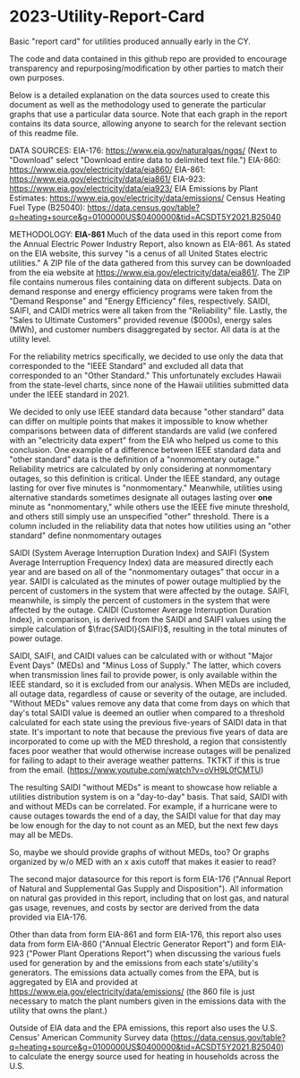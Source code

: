 # 2023-Utility-Report-Card
Basic "report card" for utilities produced annually early in the CY. 

The code and data contained in this github repo are provided to encourage transparency and repurposing/modification by other parties to match their own purposes. 

Below is a detailed explanation on the data sources used to create this document as well as the methodology used to generate the particular graphs that use a particular data source. Note that each graph in the report contains its data source, allowing anyone to search for the relevant section of this readme file. 

DATA SOURCES:
EIA-176: https://www.eia.gov/naturalgas/ngqs/ (Next to "Download" select "Download entire data to delimited text file.")
EIA-860: https://www.eia.gov/electricity/data/eia860/
EIA-861: https://www.eia.gov/electricity/data/eia861/
EIA-923: https://www.eia.gov/electricity/data/eia923/
EIA Emissions by Plant Estimates: https://www.eia.gov/electricity/data/emissions/
Census Heating Fuel Type (B25040): https://data.census.gov/table?q=heating+source&g=0100000US$0400000&tid=ACSDT5Y2021.B25040

METHODOLOGY:
**EIA-861**
Much of the data used in this report come from the Annual Electric Power Industry Report, also known as EIA-861. As stated on the EIA website, this survey "is a cenus of all United States electric utilities." A ZIP file of the data gathered from this survey can be downloaded from the eia website at https://www.eia.gov/electricity/data/eia861/. The ZIP file contains numerous files containing data on different subjects. Data on demand response and energy efficiency programs were taken from the "Demand Response" and "Energy Efficiency" files, respectively. SAIDI, SAIFI, and CAIDI metrics were all taken from the "Reliability" file.  Lastly, the "Sales to Ultimate Customers" provided revenue ($000s), energy sales (MWh), and customer numbers disaggregated by sector. All data is at the utility level.

For the reliability metrics specifically, we decided to use only the data that corresponded to the "IEEE Standard" and excluded all data that corresponded to an "Other Standard." This unfortunately excludes Hawaii from the state-level charts, since none of the Hawaii utilities submitted data under the IEEE standard in 2021. 

We decided to only use IEEE standard data because "other standard" data can differ on multiple points that makes it impossible to know whether comparisons between data of different standards are valid (we confered with an "electricity data expert" from the EIA who helped us come to this conclusion. One example of a difference between IEEE standard data and "other standard" data is the definition of a "nonmomentary outage." Reliability metrics are calculated by only considering at nonmomentary outages, so this definition is critical. Under the IEEE standard, any outage lasting for over five minutes is "nonmomentary." Meanwhile, utilities using alternative standards sometimes designate all outages lasting over **one** minute as "nonmomentary," while others use the IEEE five minute threshold, and others still simply use an unspecified "other" threshold. There is a column included in the reliability data that notes how utilities using an "other standard" define nonmomentary outages

SAIDI (System Average Interruption Duration Index) and SAIFI (System Average Interruption Frequency Index) data are measured directly each year and are based on all of the "nonmomentary outages" that occur in a year. SAIDI is calculated as the minutes of power outage multiplied by the percent of customers in the system that were affected by the outage. SAIFI, meanwhile, is simply the percent of customers in the system that were affected by the outage. CAIDI (Customer Average Interruption Duration Index), in comparison, is derived from the SAIDI and SAIFI values using the simple calculation of $\frac{SAIDI}{SAIFI}$, resulting in the total minutes of power outage. 

SAIDI, SAIFI, and CAIDI values can be calculated with or without "Major Event Days" (MEDs) and "Minus Loss of Supply." The latter, which covers when transmission lines fail to provide power, is only available within the IEEE standard, so it is excluded from our analysis. When MEDs are included, all outage data, regardless of cause or severity of the outage, are included. "Without MEDs" values remove any data that come from days on which that day's total SAIDI value is deemed an outlier when compared to a threshold calculated for each state using the previous five-years of SAIDI data in that state. It's important to note that because the previous five years of data are incorporated to come up with the MED threshold, a region that consistently faces poor weather that would otherwise increase outages will be penalized for failing to adapt to their average weather patterns. TKTKT if this is true from the email.   (https://www.youtube.com/watch?v=oVH9L0fCMTU) 

The resulting SAIDI "without MEDs" is meant to showcase how reliable a utilities distribution system is on a "day-to-day" basis. That said, SAIDI with and without MEDs can be correlated. For example, if a hurricane were to cause outages towards the end of a day, the SAIDI value for that day may be low enough for the day to not count as an MED, but the next few days may all be MEDs. 

So, maybe we should provide graphs of without MEDs, too? Or graphs organized by w/o MED with an x axis cutoff that makes it easier to read? 

The second major datasource for this report is form EIA-176 ("Annual Report of Natural and Supplemental Gas Supply and Disposition"). All information on natural gas provided in this report, including that on lost gas, and natural gas usage, revenues, and costs by sector are derived from the data provided via EIA-176. 

Other than data from form EIA-861 and form EIA-176, this report also uses data from form EIA-860 ("Annual Electric Generator Report") and form EIA-923 ("Power Plant Operations Report") when discussing the various fuels used for generation by and the emissions from each state's/utility's generators. The emissions data actually comes from the EPA, but is aggregated by EIA and provided at https://www.eia.gov/electricity/data/emissions/ (the 860 file is just necessary to match the plant numbers given in the emissions data with the utility that owns the plant.)

Outside of EIA data and the EPA emissions, this report also uses the U.S. Census' American Community Survey data (https://data.census.gov/table?q=heating+source&g=0100000US$0400000&tid=ACSDT5Y2021.B25040) to calculate the energy source used for heating in households across the U.S. 
